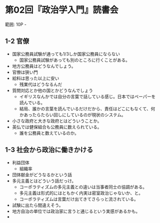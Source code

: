第02回『政治学入門』読書会
====

範囲: 10P - 

1-2 官僚
----
- 国家公務員試験が通っても1/3しか国家公務員にならない
    - 国家公務員試験があっても別のところに行くことがある。
- 地方公務員はどうなんでしょう。
- 官僚は狭い門
- 給料は思った以上に安い
    - 残業代はどうなるんだ
- 質問対応とか他の国とかどうなんでしょう
    - イギリスなんかでは自分の言葉で話している感じ。日本ではペーパーを読んでいる。
    - 結局、誰かの言葉を読んでいるだけだから、責任はどこにもなくて、何かあったらたらい回しにしているのが現状のシステム。
- 小さな政府と大きな政府とはどういうことか。
- 英仏では健保組合も公務員に数えられている。
    - 誰を公務員と数えているのか。

1-3 社会から政治に働きかける
----
- 利益団体
    - 組織率
- 団体献金がどうなるかという話
- 多元主義とはどういう話だっけ。
    - コーポラティズムの多元主義との違いは当事者同士の協調がある。
    - 多元主義は形式的にはともかく内実は密室政治じゃないか、と。
    - コーポラティズムは言葉だけ出てきてさらっと流されている。
- 試験に出たら間違えそう。
- 地方自治の単位では政治家に言うと通じるという実感があるかも。
- 
